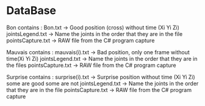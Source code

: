 # DataBase
Bon contains : Bon.txt -> Good position (cross) without time (Xi Yi Zi)
			   jointsLegend.txt -> Name the joints in the order that they are in the file
			   pointsCapture.txt -> RAW file from the C# program capture

Mauvais contains : mauvais(i).txt -> Bad position, only one frame without time(Xi Yi Zi)
				   jointsLegend.txt -> Name the joints in the order that they are in the files
				   pointsCapture.txt -> RAW file from the C# program capture
			   
Surprise contains : surprise(i).txt -> Surprise position without time (Xi Yi Zi) some are good some are not
					jointsLegend.txt -> Name the joints in the order that they are in the file
					pointsCapture.txt -> RAW file from the C# program capture
